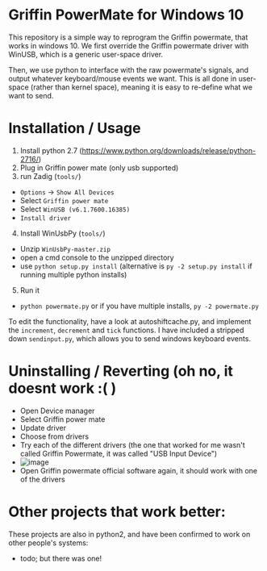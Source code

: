 # Griffin PowerMate for Windows 10

This repository is a simple way to reprogram the Griffin powermate, that works in windows 10.
We first override the Griffin powermate driver with WinUSB, which is a generic user-space driver. 

Then, we use python to interface with the raw powermate's signals, and output whatever keyboard/mouse events we want.
This is all done in user-space (rather than kernel space), meaning it is easy to re-define what we want to send.

# Installation / Usage

1. Install python 2.7 (https://www.python.org/downloads/release/python-2716/)
2. Plug in Griffin power mate (only usb supported)
3. run Zadig (`tools/`)
 * `Options` -> `Show All Devices`
 * Select `Griffin power mate`
 * Select `WinUSB (v6.1.7600.16385)`
 * `Install driver`
4. Install WinUsbPy (`tools/`)
 * Unzip `WinUsbPy-master.zip`
 * open a cmd console to the unzipped directory 
 * use `python setup.py install` (alternative is `py -2 setup.py install` if running multiple python installs) 
5. Run it
 * `python powermate.py` or if you have multiple installs, `py -2 powermate.py`
 
To edit the functionality, have a look at autoshiftcache.py, and implement the `increment`, `decrement` and `tick` functions.
I have included a stripped down `sendinput.py`, which allows you to send windows keyboard events.


# Uninstalling / Reverting (oh no, it doesnt work :( )
* Open Device manager
* Select Griffin power mate
* Update driver
* Choose from drivers
* Try each of the different drivers (the one that worked for me wasn't called Griffin Powermate, it was called "USB Input Device")
* ![image](https://user-images.githubusercontent.com/6406312/124419461-e1ef6300-dda0-11eb-935f-0237e921f3ce.png)
* Open Griffin powermate official software again, it should work with one of the drivers

# Other projects that work better:
These projects are also in python2, and have been confirmed to work on other people's systems:
 * todo; but there was one!




